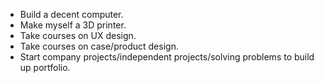* Build a decent computer.
* Make myself a 3D printer.
* Take courses on UX design.
* Take courses on case/product design.
* Start company projects/independent projects/solving problems to build up portfolio.